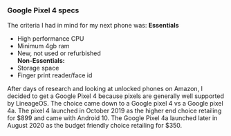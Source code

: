 ### Google Pixel 4 specs

The criteria I had in mind for my next phone was:
**Essentials**
* High performance CPU  
* Minimum 4gb ram  
* New, not used or refurbished  
**Non-Essentials:**  
* Storage space 
* Finger print reader/face id  

After days of research and looking at unlocked phones on Amazon, I decided to get a Google Pixel 4 because pixels are generally well supported by LineageOS. The choice came down to a Google pixel 4 vs a Google pixel 4a. The pixel 4 launched in October 2019 as the higher end choice retailing for $899 and came with Android 10. The Google Pixel 4a launched later in August 2020 as the budget friendly choice retailing for $350. 